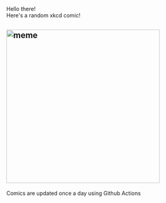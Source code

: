 Hello there! <br>Here's a random xkcd comic!<br>
## <img src="https://imgs.xkcd.com/comics/the_corliss_resolution.png" alt="meme" width="400"/><br>
Comics are updated once a day using Github Actions